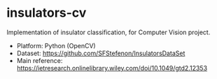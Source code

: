 # insulators-cv

Implementation of insulator classification, for Computer Vision project.

* Platform: Python (OpenCV)
* Dataset: https://github.com/SFStefenon/InsulatorsDataSet
* Main reference: https://ietresearch.onlinelibrary.wiley.com/doi/10.1049/gtd2.12353